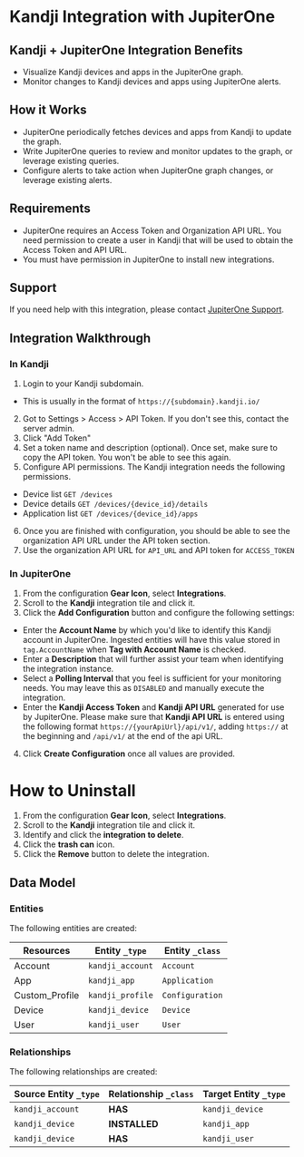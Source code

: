 # Kandji Integration with JupiterOne

## Kandji + JupiterOne Integration Benefits

- Visualize Kandji devices and apps in the JupiterOne graph.
- Monitor changes to Kandji devices and apps using JupiterOne alerts.

## How it Works

- JupiterOne periodically fetches devices and apps from Kandji to update the
  graph.
- Write JupiterOne queries to review and monitor updates to the graph, or
  leverage existing queries.
- Configure alerts to take action when JupiterOne graph changes, or leverage
  existing alerts.

## Requirements

- JupiterOne requires an Access Token and Organization API URL. You need
  permission to create a user in Kandji that will be used to obtain the Access
  Token and API URL.
- You must have permission in JupiterOne to install new integrations.

## Support

If you need help with this integration, please contact
[JupiterOne Support](https://support.jupiterone.io).

## Integration Walkthrough

### In Kandji

1. Login to your Kandji subdomain.

- This is usually in the format of `https://{subdomain}.kandji.io/`

2. Got to Settings > Access > API Token. If you don't see this, contact the
   server admin.
3. Click "Add Token"
4. Set a token name and description (optional). Once set, make sure to copy the
   API token. You won't be able to see this again.
5. Configure API permissions. The Kandji integration needs the following
   permissions.

- Device list `GET /devices`
- Device details `GET /devices/{device_id}/details`
- Application list `GET /devices/{device_id}/apps`

6. Once you are finished with configuration, you should be able to see the
   organization API URL under the API token section.
7. Use the organization API URL for `API_URL` and API token for `ACCESS_TOKEN`

### In JupiterOne

1. From the configuration **Gear Icon**, select **Integrations**.
2. Scroll to the **Kandji** integration tile and click it.
3. Click the **Add Configuration** button and configure the following settings:

- Enter the **Account Name** by which you'd like to identify this Kandji account
  in JupiterOne. Ingested entities will have this value stored in
  `tag.AccountName` when **Tag with Account Name** is checked.
- Enter a **Description** that will further assist your team when identifying
  the integration instance.
- Select a **Polling Interval** that you feel is sufficient for your monitoring
  needs. You may leave this as `DISABLED` and manually execute the integration.
- Enter the **Kandji Access Token** and **Kandji API URL** generated for use by
  JupiterOne. Please make sure that **Kandji API URL** is entered using the
  following format `https://{yourApiUrl}/api/v1/`, adding `https://` at the
  beginning and `/api/v1/` at the end of the api URL.

4. Click **Create Configuration** once all values are provided.

# How to Uninstall

1. From the configuration **Gear Icon**, select **Integrations**.
2. Scroll to the **Kandji** integration tile and click it.
3. Identify and click the **integration to delete**.
4. Click the **trash can** icon.
5. Click the **Remove** button to delete the integration.

<!-- {J1_DOCUMENTATION_MARKER_START} -->
<!--
********************************************************************************
NOTE: ALL OF THE FOLLOWING DOCUMENTATION IS GENERATED USING THE
"j1-integration document" COMMAND. DO NOT EDIT BY HAND! PLEASE SEE THE DEVELOPER
DOCUMENTATION FOR USAGE INFORMATION:

https://github.com/JupiterOne/sdk/blob/main/docs/integrations/development.md
********************************************************************************
-->

## Data Model

### Entities

The following entities are created:

| Resources      | Entity `_type`   | Entity `_class` |
| -------------- | ---------------- | --------------- |
| Account        | `kandji_account` | `Account`       |
| App            | `kandji_app`     | `Application`   |
| Custom_Profile | `kandji_profile` | `Configuration` |
| Device         | `kandji_device`  | `Device`        |
| User           | `kandji_user`    | `User`          |

### Relationships

The following relationships are created:

| Source Entity `_type` | Relationship `_class` | Target Entity `_type` |
| --------------------- | --------------------- | --------------------- |
| `kandji_account`      | **HAS**               | `kandji_device`       |
| `kandji_device`       | **INSTALLED**         | `kandji_app`          |
| `kandji_device`       | **HAS**               | `kandji_user`         |

<!--
********************************************************************************
END OF GENERATED DOCUMENTATION AFTER BELOW MARKER
********************************************************************************
-->
<!-- {J1_DOCUMENTATION_MARKER_END} -->
